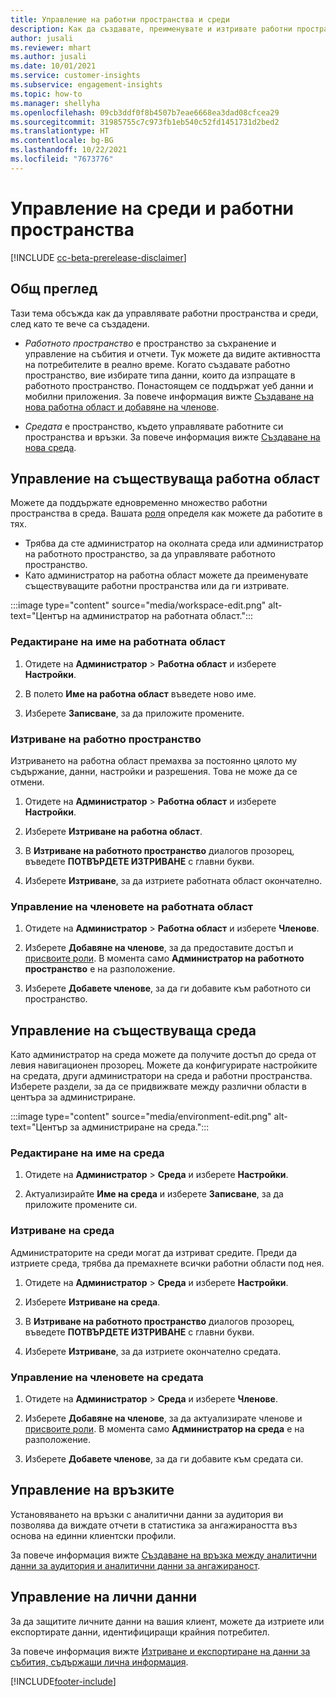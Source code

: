 ```yaml
---
title: Управление на работни пространства и среди
description: Как да създавате, преименувате и изтривате работни пространства и среди.
author: jusali
ms.reviewer: mhart
ms.author: jusali
ms.date: 10/01/2021
ms.service: customer-insights
ms.subservice: engagement-insights
ms.topic: how-to
ms.manager: shellyha
ms.openlocfilehash: 09cb3ddf0f8b4507b7eae6668ea3dad08cfcea29
ms.sourcegitcommit: 31985755c7c973fb1eb540c52fd1451731d2bed2
ms.translationtype: HT
ms.contentlocale: bg-BG
ms.lasthandoff: 10/22/2021
ms.locfileid: "7673776"
---
```

# <a name="manage-environments-and-workspaces"></a>Управление на среди и работни пространства

[!INCLUDE [cc-beta-prerelease-disclaimer](includes/cc-beta-prerelease-disclaimer.md)]

## <a name="overview"></a>Общ преглед

Тази тема обсъжда как да управлявате работни пространства и среди, след като те вече са създадени. 

- *Работното пространство* е пространство за съхранение и управление на събития и отчети. Тук можете да видите активността на потребителите в реално време. Когато създавате работно пространство, вие избирате типа данни, които да изпращате в работното пространство. Понастоящем се поддържат уеб данни и мобилни приложения. За повече информация вижте [Създаване на нова работна област и добавяне на членове](create-workspace.md).

- *Средата* е пространство, където управлявате работните си пространства и връзки. За повече информация вижте [Създаване на нова среда](create-new-environment.md).

## <a name="manage-an-existing-workspace"></a>Управление на съществуваща работна област

Можете да поддържате едновременно множество работни пространства в среда. Вашата [роля](user-roles.md) определя как можете да работите в тях. 

 - Трябва да сте администратор на околната среда или администратор на работното пространство, за да управлявате работното пространство.
 - Като администратор на работна област можете да преименувате съществуващите работни пространства или да ги изтривате. 

:::image type="content" source="media/workspace-edit.png" alt-text="Център на администратор на работната област.":::

### <a name="edit-a-workspace-name"></a>Редактиране на име на работната област

1. Отидете на **Администратор** > **Работна област** и изберете **Настройки**.

1. В полето **Име на работна област** въведете ново име.

1. Изберете **Записване**, за да приложите промените.

### <a name="delete-a-workspace"></a>Изтриване на работно пространство

Изтриването на работна област премахва за постоянно цялото му съдържание, данни, настройки и разрешения. Това не може да се отмени.

1. Отидете на **Администратор** > **Работна област** и изберете **Настройки**.

1. Изберете **Изтриване на работна област**. 

1. В **Изтриване на работното пространство** диалогов прозорец, въведете **ПОТВЪРДЕТЕ ИЗТРИВАНЕ** с главни букви. 

1. Изберете **Изтриване**, за да изтриете работната област окончателно.

### <a name="manage-workspace-members"></a>Управление на членовете на работната област

1. Отидете на **Администратор** > **Работна област** и изберете **Членове**.

1. Изберете **Добавяне на членове**, за да предоставите достъп и [присвоите роли](user-roles.md). В момента само **Администратор на работното пространство** е на разположение.

1. Изберете **Добавете членове**, за да ги добавите към работното си пространство.

## <a name="manage-an-existing-environment"></a>Управление на съществуваща среда

Като администратор на среда можете да получите достъп до среда от левия навигационен прозорец. Можете да конфигурирате настройките на средата, други администратори на среда и работни пространства. Изберете раздели, за да се придвижвате между различни области в центъра за администриране.

:::image type="content" source="media/environment-edit.png" alt-text="Център за администриране на среда.":::

### <a name="edit-an-environment-name"></a>Редактиране на име на среда

1. Отидете на **Администратор** > **Среда** и изберете **Настройки**.

1. Актуализирайте **Име на среда** и изберете **Записване**, за да приложите промените си.

### <a name="delete-an-environment"></a>Изтриване на среда

Администраторите на среди могат да изтриват средите. Преди да изтриете среда, трябва да премахнете всички работни области под нея.

1. Отидете на **Администратор** > **Среда** и изберете **Настройки**.

1. Изберете **Изтриване на среда**. 

1. В **Изтриване на работното пространство** диалогов прозорец, въведете **ПОТВЪРДЕТЕ ИЗТРИВАНЕ** с главни букви. 

1. Изберете **Изтриване**, за да изтриете окончателно средата.

### <a name="manage-environment-members"></a>Управление на членовете на средата

1. Отидете на **Администратор** > **Среда** и изберете **Членове**.

1. Изберете **Добавяне на членове**, за да актуализирате членове и [присвоите роли](user-roles.md). В момента само **Администратор на среда** е на разположение.

1. Изберете **Добавете членове**, за да ги добавите към средата си.

## <a name="manage-connections"></a>Управление на връзките

Установяването на връзки с аналитични данни за аудитория ви позволява да виждате отчети в статистика за ангажираността въз основа на единни клиентски профили. 

За повече информация вижте [Създаване на връзка между аналитични данни за аудитория и аналитични данни за ангажираност](integrate-audience-insights-engagement-insights.md).

## <a name="manage-personal-data"></a>Управление на лични данни

За да защитите личните данни на вашия клиент, можете да изтриете или експортирате данни, идентифициращи крайния потребител.

За повече информация вижте [Изтриване и експортиране на данни за събития, съдържащи лична информация](../dsr-rights-requests.md#deleting-and-exporting-event-data-containing-end-user-identifiable-information).

[!INCLUDE[footer-include](../includes/footer-banner.md)]
